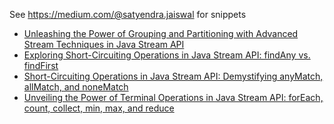 See https://medium.com/@satyendra.jaiswal for snippets
- [Unleashing the Power of Grouping and Partitioning with Advanced Stream Techniques in Java Stream API](https://medium.com/@satyendra.jaiswal/unleashing-the-power-of-grouping-and-partitioning-with-advanced-stream-techniques-in-java-stream-f6a4264a5082)
- [Exploring Short-Circuiting Operations in Java Stream API: findAny vs. findFirst](https://medium.com/@satyendra.jaiswal/exploring-short-circuiting-operations-in-java-stream-api-findany-vs-findfirst-698306ec6b92)
- [Short-Circuiting Operations in Java Stream API: Demystifying anyMatch, allMatch, and noneMatch](https://medium.com/@satyendra.jaiswal/short-circuiting-operations-in-java-stream-api-demystifying-anymatch-allmatch-and-nonematch-df9f2e475d3a)
- [Unveiling the Power of Terminal Operations in Java Stream API: forEach, count, collect, min, max, and reduce](https://medium.com/@satyendra.jaiswal/unveiling-the-power-of-terminal-operations-in-java-stream-api-foreach-count-collect-min-max-b592fe55eb24)